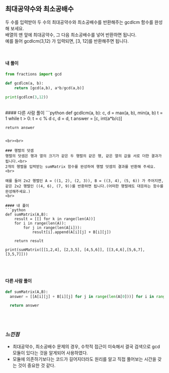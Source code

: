## 최대공약수와 최소공배수
두 수를 입력받아 두 수의 최대공약수와 최소공배수를 반환해주는 gcdlcm 함수를 완성해 보세요.<br>
배열의 맨 앞에 최대공약수, 그 다음 최소공배수를 넣어 반환하면 됩니다.<br>
예를 들어 gcdlcm(3,12) 가 입력되면, [3, 12]를 반환해주면 됩니다.

<br>

#### 내 풀이
```python
from fractions import gcd

def gcdlcm(a, b):
    return [gcd(a,b), a*b/gcd(a,b)]

print(gcdlcm(3,12))
```
<br>
#### 다른 사람 풀이
```python
def gcdlcm(a, b):
    c, d = max(a, b), min(a, b)
    t = 1
    while t > 0:
        t = c % d
        c, d = d, t
    answer = [c, int(a*b/c)]

    return answer
```

<br><br>

### 행렬의 덧셈
행렬의 덧셈은 행과 열의 크기가 같은 두 행렬의 같은 행, 같은 열의 값을 서로 더한 결과가 됩니다.<br>
2개의 행렬을 입력받는 sumMatrix 함수를 완성하여 행렬 덧셈의 결과를 반환해 주세요.<br>

예를 들어 2x2 행렬인 A = ((1, 2), (2, 3)), B = ((3, 4), (5, 6)) 가 주어지면, 같은 2x2 행렬인 ((4, 6), (7, 9))를 반환하면 됩니다.(어떠한 행렬에도 대응하는 함수를 완성해주세요.)
<br>

#### 내 풀이
```python
def sumMatrix(A,B):
    result = [[] for k in range(len(A))]
    for i in range(len(A)):
    	for j in range(len(A[i])):
        	result[i].append(A[i][j] + B[i][j])

    return result

print(sumMatrix([[1,2,4], [2,3,5], [4,5,6]], [[3,4,6],[5,6,7],[3,5,7]]))
```
<br><br>

#### 다른 사람 풀이
```python
def sumMatrix(A,B):
  answer = [[A[i][j] + B[i][j] for j in range(len(A[0]))] for i in range(len(A))]

  return answer
```

<br><br>

### *느낀점*
- 최대공약수, 최소공배수 문제의 경우, 수학적 접근이 미숙해서 결국 검색으로 gcd 모듈이 있다는 것을 알게되어 사용하였다.
- 모듈에 의존하기보다는 코드가 길어지더라도 원리를 알고 직접 풀어보는 시간을 갖는 것이 중요한 것 같다.    
